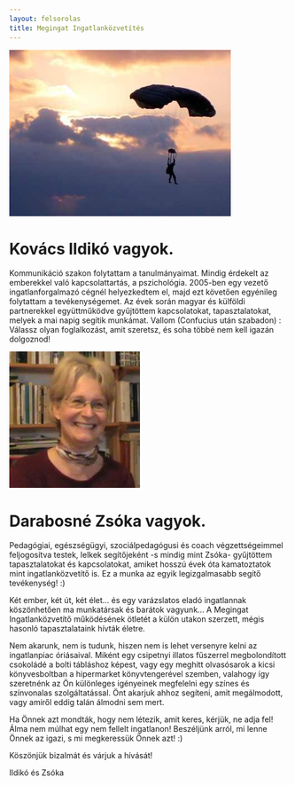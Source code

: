 ```yaml
---
layout: felsorolas
title: Megingat Ingatlanközvetítés
---
```


<div class="egyik" markdown="block">

![Ildikó](ildiko.jpg)

# Kovács Ildikó vagyok.

Kommunikáció szakon folytattam a tanulmányaimat. Mindig érdekelt az emberekkel való kapcsolattartás, a pszichológia. 2005-ben egy vezető ingatlanforgalmazó cégnél helyezkedtem el, majd ezt követően egyénileg folytattam a tevékenységemet. Az évek során magyar és külföldi partnerekkel együttműködve gyűjtöttem kapcsolatokat, tapasztalatokat, melyek a mai napig segítik munkámat. Vallom (Confucius után szabadon) : Válassz olyan foglalkozást, amit szeretsz, és soha többé nem kell igazán dolgoznod!

</div>
<div class="egyik" markdown="block">

![Zsóka](zsoka.jpg)

# Darabosné Zsóka vagyok.

Pedagógiai, egészségügyi, szociálpedagógusi és coach végzettségeimmel feljogosítva testek, lelkek segítőjeként -s mindig mint Zsóka- gyűjtöttem tapasztalatokat és kapcsolatokat, amiket hosszú évek óta kamatoztatok mint ingatlanközvetítő is. Ez a munka az egyik legizgalmasabb segítő tevékenység! :)

</div>

Két ember, két út, két élet... és egy varázslatos eladó ingatlannak köszönhetően ma munkatársak és barátok vagyunk... 
A Megingat Ingatlanközvetítő működésének ötletét a külön utakon szerzett, mégis hasonló tapasztalataink hívták életre.

Nem akarunk, nem is tudunk, hiszen nem is lehet versenyre kelni az ingatlanpiac óriásaival. 
Miként egy csipetnyi illatos fűszerrel megbolondított csokoládé a bolti tábláshoz képest, vagy egy meghitt olvasósarok a kicsi könyvesboltban a hipermarket könyvtengerével szemben, valahogy így szeretnénk az Ön különleges igényeinek megfelelni egy színes és színvonalas szolgáltatással. Önt akarjuk ahhoz segíteni, amit megálmodott, vagy amiről eddig talán álmodni sem mert. 

Ha Önnek azt mondták, hogy nem létezik, amit keres, kérjük, ne adja fel! Álma nem múlhat egy nem fellelt ingatlanon! Beszéljünk arról, mi lenne Önnek az igazi, s mi megkeressük Önnek azt! :)

Köszönjük bizalmát és várjuk a hívását!

Ildikó és Zsóka
